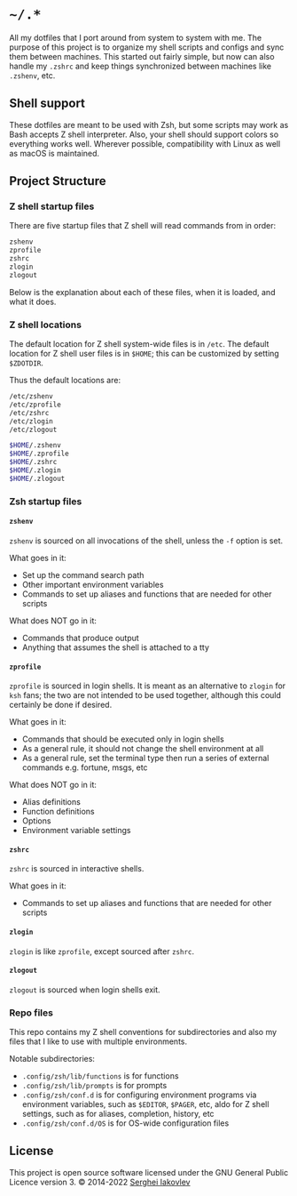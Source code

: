 # `~/.*`

All my dotfiles that I port around from system to system with me.  The
purpose of this project is to organize my shell scripts and configs and sync
them between machines.  This started out fairly simple, but now can also
handle my `.zshrc` and keep things synchronized between machines like
`.zshenv`, etc.

## Shell support

These dotfiles are meant to be used with Zsh, but some scripts may
work as Bash accepts Z shell interpreter.  Also, your shell should support
colors so everything works well.  Wherever possible, compatibility with
Linux as well as macOS is maintained.

## Project Structure

### Z shell startup files

There are five startup files that Z shell will read commands from in order:

```sh
zshenv
zprofile
zshrc
zlogin
zlogout
```

Below is the explanation about each of these files, when it is loaded,
and what it does.

### Z shell locations

The default location for Z shell system-wide files is in `/etc`. The
default location for Z shell user files is in `$HOME`; this can be
customized by setting `$ZDOTDIR`.

Thus the default locations are:

```sh
/etc/zshenv
/etc/zprofile
/etc/zshrc
/etc/zlogin
/etc/zlogout

$HOME/.zshenv
$HOME/.zprofile
$HOME/.zshrc
$HOME/.zlogin
$HOME/.zlogout
```

### Zsh startup files

#### `zshenv`

`zshenv` is sourced on all invocations of the shell, unless the `-f`
option is set.

What goes in it:

- Set up the command search path
- Other important environment variables
- Commands to set up aliases and functions that are needed for other
  scripts

What does NOT go in it:

- Commands that produce output
- Anything that assumes the shell is attached to a tty

#### `zprofile`

`zprofile` is sourced in login shells. It is meant as an alternative
to `zlogin` for `ksh` fans; the two are not intended to be used together,
although this could certainly be done if desired.

What goes in it:

- Commands that should be executed only in login shells
- As a general rule, it should not change the shell environment at all
- As a general rule, set the terminal type then run a series of external
  commands e.g. fortune, msgs, etc

What does NOT go in it:

- Alias definitions
- Function definitions
- Options
- Environment variable settings

#### `zshrc`

`zshrc` is sourced in interactive shells.

What goes in it:

- Commands to set up aliases and functions that are needed for other
  scripts

#### `zlogin`

`zlogin` is like `zprofile`, except sourced after `zshrc`.

#### `zlogout`

`zlogout` is sourced when login shells exit.

### Repo files

This repo contains my Z shell conventions for subdirectories and also
my files that I like to use with multiple environments.

Notable subdirectories:

- `.config/zsh/lib/functions` is for functions
- `.config/zsh/lib/prompts` is for prompts
- `.config/zsh/conf.d` is for configuring environment programs via
  environment variables, such as `$EDITOR`, `$PAGER`, etc, aldo for
  Z shell settings, such as for aliases, completion, history, etc
- `.config/zsh/conf.d/OS` is for OS-wide configuration files

## License

This project is open source software licensed under the GNU General Public
Licence version 3.  © 2014-2022 [Serghei Iakovlev](https://github.com/sergeyklay)
